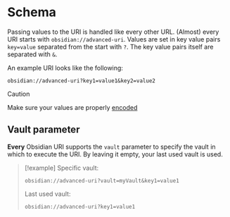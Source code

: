 # Schema

Passing values to the URI is handled like every other URL.
(Almost) every URI starts with `obsidian://advanced-uri`. Values are set in key value pairs `key=value` separated from the start with `?`. The key value pairs itself are separated with `&`.

An example URI looks like the following:

```url
obsidian://advanced-uri?key1=value1&key2=value2
```

> [!caution]
> Make sure your values are properly [encoded](Concepts/Encoding.md)
> 

## Vault parameter

**Every** Obsidian URI supports the `vault` parameter to specify the vault in which to execute the URI. By leaving it empty, your last used vault is used.

> [!example]
> Specific vault:
> ```uri
> obsidian://advanced-uri?vault=myVault&key1=value1
> ```
> 
> Last used vault:
> ```uri
> obsidian://advanced-uri?key1=value1
> ```